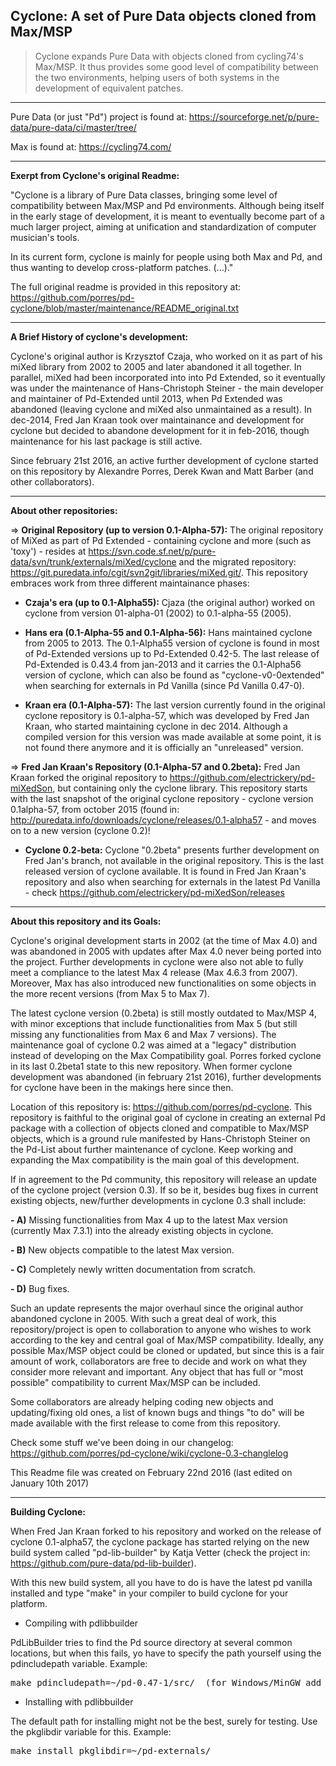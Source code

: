 Cyclone: A set of Pure Data objects cloned from Max/MSP 
-------

> Cyclone expands Pure Data with objects cloned from cycling74's Max/MSP. It thus provides some good level of compatibility between the two environments, helping users of both systems in the development of equivalent patches. 

--------------------

Pure Data (or just "Pd") project is found at: https://sourceforge.net/p/pure-data/pure-data/ci/master/tree/

Max is found at: https://cycling74.com/

--------------------

<strong>Exerpt from Cyclone's original Readme:</strong>

"Cyclone is a library of Pure Data classes, bringing some level of compatibility between Max/MSP and Pd environments. Although being itself in the early stage of development, it is meant to eventually become part of a much larger project, aiming at unification and standardization of computer musician's tools. 

In its current form, cyclone is mainly for people using both Max and Pd, and thus wanting to develop cross-platform patches. (...)."

The full original readme is provided in this repository at: <https://github.com/porres/pd-cyclone/blob/master/maintenance/README_original.txt>

-------

<strong>A Brief History of cyclone's development:</strong>

Cyclone's original author is Krzysztof Czaja, who worked on it as part of his miXed library from 2002 to 2005 and later abandoned it all together. In parallel, miXed had been incorporated into into Pd Extended, so it eventually was under the maintenance of Hans-Christoph Steiner - the main developer and maintainer of Pd-Extended until 2013, when Pd Extended was abandoned (leaving cyclone and miXed also unmaintained as a result). In dec-2014, Fred Jan Kraan took over maintainance and development for cyclone but decided to abandone development for it in feb-2016, though maintenance for his last package is still active.

Since february 21st 2016, an active further development of cyclone started on this repository by Alexandre Porres, Derek Kwan and Matt Barber (and other collaborators).

-------

<strong>About other repositories:</strong>

=> <strong>Original Repository (up to version 0.1-Alpha-57):</strong>
The original repository of MiXed as part of Pd Extended - containing cyclone and more (such as 'toxy') - resides at <https://svn.code.sf.net/p/pure-data/svn/trunk/externals/miXed/cyclone> and the migrated repository: <https://git.puredata.info/cgit/svn2git/libraries/miXed.git/>. This repository embraces work from three different maintainance phases: 

- <strong>Czaja's era (up to 0.1-Alpha55):</strong> Cjaza (the original author) worked on cyclone from version 01-alpha-01 (2002) to 0.1-alpha-55 (2005). 

- <strong>Hans era (0.1-Alpha-55 and 0.1-Alpha-56):</strong> Hans maintained cyclone from 2005 to 2013. The 0.1-Alpha55 version of cyclone is found in most of Pd-Extended versions up to Pd-Extended 0.42-5. The last release of Pd-Extended is 0.43.4 from jan-2013 and it carries the 0.1-Alpha56 version of cyclone, which can also be found as "cyclone-v0-0extended" when searching for externals in Pd Vanilla (since Pd Vanilla 0.47-0).

- <strong>Kraan era (0.1-Alpha-57):</strong> The last version currently found in the original cyclone repository is 0.1-alpha-57, which was developed by Fred Jan Kraan, who started maintaining cyclone in dec 2014. Although a compiled version for this version was made available at some point, it is not found there anymore and it is officially an "unreleased" version.

=> <strong>Fred Jan Kraan's Repository (0.1-Alpha-57 and 0.2beta):</strong> Fred Jan Kraan forked the original repository to <https://github.com/electrickery/pd-miXedSon>, but containing only the cyclone library. This repository starts with the last snapshot of the original cyclone repository - cyclone version 0.1alpha-57, from october 2015 (found in: <http://puredata.info/downloads/cyclone/releases/0.1-alpha57> - and moves on to a new version (cyclone 0.2)!

- <strong>Cyclone 0.2-beta:</strong> Cyclone "0.2beta" presents further development on Fred Jan's branch, not available in the original repository. This is the last released version of cyclone available. It is found in Fred Jan Kraan's repository and also when searching for externals in the latest Pd Vanilla - check https://github.com/electrickery/pd-miXedSon/releases

-------

<strong>About this repository and its Goals:</strong>

Cyclone's original development starts in 2002 (at the time of Max 4.0) and was abandoned in 2005 with updates after Max 4.0 never being ported into the project. Further developments in cyclone were also not able to fully meet a compliance to the latest Max 4 release (Max 4.6.3 from 2007). Moreover, Max has also introduced new functionalities on some objects in the more recent versions (from Max 5 to Max 7). 

The latest cyclone version (0.2beta) is still mostly outdated to Max/MSP 4, with minor exceptions that include functionalities from Max 5 (but still missing any functionalities from Max 6 and Max 7 versions). The maintenance goal of cyclone 0.2 was aimed at a "legacy" distribution instead of developing on the Max Compatibility goal. Porres forked cyclone in its last 0.2beta1 state to this new repository. When former cyclone development was abandoned (in february 21st 2016), further developments for cyclone have been in the makings here since then.

Location of this repository is: https://github.com/porres/pd-cyclone. This repository is faithful to the original goal of cyclone in creating an external Pd package with a collection of objects cloned and compatible to Max/MSP objects, which is a ground rule manifested by Hans-Christoph Steiner on the Pd-List about further maintenance of cyclone. Keep working and expanding the Max compatibility is the main goal of this development. 

If in agreement to the Pd community, this repository will release an update of the cyclone project (version 0.3). If so be it, besides bug fixes in current existing objects, new/further developments in cyclone 0.3 shall include:

<strong>- A)</strong> Missing functionalities from Max 4 up to the latest Max version (currently Max 7.3.1) into the already existing objects in cyclone.

<strong>- B)</strong> New objects compatible to the latest Max version. 

<strong>- C)</strong> Completely newly written documentation from scratch. 

<strong>- D)</strong> Bug fixes. 

Such an update represents the major overhaul since the original author abandoned cyclone in 2005. With such a great deal of work, this repository/project is open to collaboration to anyone who wishes to work according to the key and central goal of Max/MSP compatibility. Ideally, any possible Max/MSP object could be cloned or updated, but since this is a fair amount of work, collaborators are free to decide and work on what they consider more relevant and important. Any object that has full or "most possible" compatibility to current Max/MSP can be included. 

Some collaborators are already helping coding new objects and updating/fixing old ones, a list of known bugs and things "to do" will be made available with the first release to come from this repository.

Check some stuff we've been doing in our changelog: https://github.com/porres/pd-cyclone/wiki/cyclone-0.3-changlelog

This Readme file was created on February 22nd 2016 
(last edited on January 10th 2017)

-------
<strong>Building Cyclone:</strong>

When Fred Jan Kraan forked to his repository and worked on the release of cyclone 0.1-alpha57, the cyclone package has started relying on the new build system called "pd-lib-builder" by Katja Vetter (check the project in: <https://github.com/pure-data/pd-lib-builder>). 

With this new build system, all you have to do is have the latest pd vanilla installed and type "make" in your compiler to build cyclone for your platform.

* Compiling with pdlibbuilder

PdLibBuilder tries to find the Pd source directory at several common locations, but when this fails, yo have to specify the path yourself using the pdincludepath variable. Example:

<pre>make pdincludepath=~/pd-0.47-1/src/  (for Windows/MinGW add 'pdbinpath=~/pd-0.47-1/bin/)</pre>

* Installing with pdlibbuilder

The default path for installing might not be the best, surely for testing. Use the pkglibdir variable for this. Example:

<pre>make install pkglibdir=~/pd-externals/</pre>
